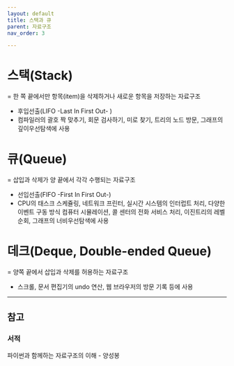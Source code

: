 ```yaml
---
layout: default
title: 스택과 큐
parent: 자료구조
nav_order: 3

---
```


# 스택(Stack)

= 한 쪽 끝에서만 항목(item)을 삭제하거나 새로운 항목을 저장하는 자료구조

- 후입선출(LIFO -Last In First Out- )
- 컴파일러의 괄호 짝 맞추기, 회문 검사하기, 미로 찾기, 트리의 노드 방문, 그래프의 깊이우선탐색에 사용

# 큐(Queue)

= 삽입과 삭제가 양 끝에서 각각 수행되는 자료구조

- 선입선출(FIFO -First In First Out-)
- CPU의 태스크 스케쥴링, 네트워크 프린터, 실시간 시스템의 인터럽트 처리, 다양한 이벤트 구동 방식 컴퓨터 시뮬레이션, 콜 센터의 전화 서비스 처리, 이진트리의 레벨순회, 그래프의 너비우선탐색에 사용

# 데크(Deque, Double-ended Queue)

= 양쪽 끝에서 삽입과 삭제를 허용하는 자료구조

- 스크롤, 문서 편집기의 undo 연산, 웹 브라우저의 방문 기록 등에 사용





---

## 참고

### 서적

파이썬과 함께하는 자료구조의 이해 - 양성봉
